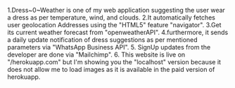 1.Dress~0~Weather is one of my web application suggesting the user wear a dress as per temperature, wind, and clouds.
2.It automatically fetches user geolocation Addresses using the "HTML5" feature "navigator".
3.Get its current weather forecast from "openweatherAPI".
4.furthermore, it sends a daily update notification of dress suggestions as per mentioned parameters via "WhatsApp Business API".
5. SignUp updates from the developer are done via "Mailchimp".
6. This website is live on "/herokuapp.com" but I'm showing you the "localhost" version because it does not allow me to load images as it is available in the paid version of herokuapp.
